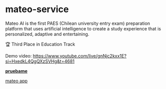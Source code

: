 # mateo-service

Mateo AI is the first PAES (Chilean university entry exam) preparation platform that uses artificial intelligence to create a study experience that is personalized, adaptive and entertaining.

🏆 Third Place in Education Track

Demo video: https://www.youtube.com/live/gnNjc2kxx1E?si=HxedkL4QgQXzSVHg&t=4681

[**pruebame**](http://mateo-app-env.eba-4yvm7fdc.us-east-1.elasticbeanstalk.com/)

[mateo app](https://github.com/ValentinaGonzalezF/mateo-app)
